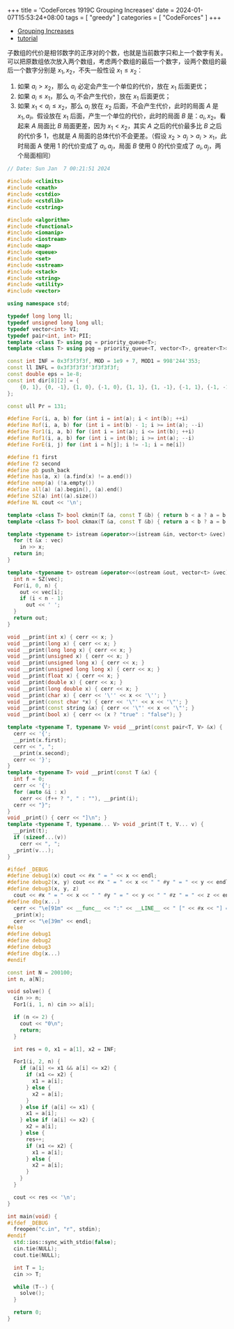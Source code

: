 +++
title = 'CodeForces 1919C Grouping Increases'
date = 2024-01-07T15:53:24+08:00
tags = [ "greedy" ]
categories = [ "CodeForces" ]
+++

- [Grouping Increases](https://codeforces.com/contest/1919/problem/C)
- [tutorial](https://codeforces.com/blog/entry/124220)

子数组的代价是相邻数字的正序对的个数，也就是当前数字只和上一个数字有关。可以把原数组依次放入两个数组，考虑两个数组的最后一个数字，设两个数组的最后一个数字分别是 $x_1, x_2$，不失一般性设 $x_1 \le x_2$：
1. 如果 $a_i > x_2$，那么 $a_i$ 必定会产生一个单位的代价，放在 $x_1$ 后面更优；
2. 如果 $a_i \le x_1$，那么 $a_i$ 不会产生代价，放在 $x_1$ 后面更优；
3. 如果 $x_1 < a_i \le x_2$，那么 $a_i$ 放在 $x_2$ 后面，不会产生代价，此时的局面 $A$ 是 $x_1, a_i$。假设放在 $x_1$ 后面，产生一个单位的代价，此时的局面 $B$ 是：$a_i, x_2$。看起来 $A$ 局面比 $B$ 局面更差，因为 $x_1 < x_2$，其实 $A$ 之后的代价最多比 $B$ 之后的代价多 $1$，也就是 $A$ 局面的总体代价不会更差。（假设 $x_2 > a_j > a_i > x_1$，此时局面 A 使用 $1$ 的代价变成了 $a_i, a_j$，局面 $B$ 使用 $0$ 的代价变成了 $a_i, a_j$，两个局面相同）

```cpp
// Date: Sun Jan  7 00:21:51 2024

#include <climits>
#include <cmath>
#include <cstdio>
#include <cstdlib>
#include <cstring>

#include <algorithm>
#include <functional>
#include <iomanip>
#include <iostream>
#include <map>
#include <queue>
#include <set>
#include <sstream>
#include <stack>
#include <string>
#include <utility>
#include <vector>

using namespace std;

typedef long long ll;
typedef unsigned long long ull;
typedef vector<int> VI;
typedef pair<int, int> PII;
template <class T> using pq = priority_queue<T>;
template <class T> using pqg = priority_queue<T, vector<T>, greater<T>>;

const int INF = 0x3f3f3f3f, MOD = 1e9 + 7, MOD1 = 998'244'353;
const ll INFL = 0x3f3f3f3f'3f3f3f3f;
const double eps = 1e-8;
const int dir[8][2] = {
    {0, 1}, {0, -1}, {1, 0}, {-1, 0}, {1, 1}, {1, -1}, {-1, 1}, {-1, -1},
};

const ull Pr = 131;

#define For(i, a, b) for (int i = int(a); i < int(b); ++i)
#define Rof(i, a, b) for (int i = int(b) - 1; i >= int(a); --i)
#define For1(i, a, b) for (int i = int(a); i <= int(b); ++i)
#define Rof1(i, a, b) for (int i = int(b); i >= int(a); --i)
#define ForE(i, j) for (int i = h[j]; i != -1; i = ne[i])

#define f1 first
#define f2 second
#define pb push_back
#define has(a, x) (a.find(x) != a.end())
#define nemp(a) (!a.empty())
#define all(a) (a).begin(), (a).end()
#define SZ(a) int((a).size())
#define NL cout << '\n';

template <class T> bool ckmin(T &a, const T &b) { return b < a ? a = b, 1 : 0; }
template <class T> bool ckmax(T &a, const T &b) { return a < b ? a = b, 1 : 0; }

template <typename t> istream &operator>>(istream &in, vector<t> &vec) {
  for (t &x : vec)
    in >> x;
  return in;
}

template <typename t> ostream &operator<<(ostream &out, vector<t> &vec) {
  int n = SZ(vec);
  For(i, 0, n) {
    out << vec[i];
    if (i < n - 1)
      out << ' ';
  }
  return out;
}

void __print(int x) { cerr << x; }
void __print(long x) { cerr << x; }
void __print(long long x) { cerr << x; }
void __print(unsigned x) { cerr << x; }
void __print(unsigned long x) { cerr << x; }
void __print(unsigned long long x) { cerr << x; }
void __print(float x) { cerr << x; }
void __print(double x) { cerr << x; }
void __print(long double x) { cerr << x; }
void __print(char x) { cerr << '\'' << x << '\''; }
void __print(const char *x) { cerr << '\"' << x << '\"'; }
void __print(const string &x) { cerr << '\"' << x << '\"'; }
void __print(bool x) { cerr << (x ? "true" : "false"); }

template <typename T, typename V> void __print(const pair<T, V> &x) {
  cerr << '{';
  __print(x.first);
  cerr << ", ";
  __print(x.second);
  cerr << '}';
}
template <typename T> void __print(const T &x) {
  int f = 0;
  cerr << '{';
  for (auto &i : x)
    cerr << (f++ ? ", " : ""), __print(i);
  cerr << "}";
}
void _print() { cerr << "]\n"; }
template <typename T, typename... V> void _print(T t, V... v) {
  __print(t);
  if (sizeof...(v))
    cerr << ", ";
  _print(v...);
}

#ifdef _DEBUG
#define debug1(x) cout << #x " = " << x << endl;
#define debug2(x, y) cout << #x " = " << x << " " #y " = " << y << endl;
#define debug3(x, y, z)                                                        \
  cout << #x " = " << x << " " #y " = " << y << " " #z " = " << z << endl;
#define dbg(x...)                                                              \
  cerr << "\e[91m" << __func__ << ":" << __LINE__ << " [" << #x << "] = [";    \
  _print(x);                                                                   \
  cerr << "\e[39m" << endl;
#else
#define debug1
#define debug2
#define debug3
#define dbg(x...)
#endif

const int N = 200100;
int n, a[N];

void solve() {
  cin >> n;
  For1(i, 1, n) cin >> a[i];

  if (n <= 2) {
    cout << "0\n";
    return;
  }

  int res = 0, x1 = a[1], x2 = INF;

  For1(i, 2, n) {
    if (a[i] <= x1 && a[i] <= x2) {
      if (x1 <= x2) {
        x1 = a[i];
      } else {
        x2 = a[i];
      }
    } else if (a[i] <= x1) {
      x1 = a[i];
    } else if (a[i] <= x2) {
      x2 = a[i];
    } else {
      res++;
      if (x1 <= x2) {
        x1 = a[i];
      } else {
        x2 = a[i];
      }
    }
  }

  cout << res << '\n';
}

int main(void) {
#ifdef _DEBUG
  freopen("c.in", "r", stdin);
#endif
  std::ios::sync_with_stdio(false);
  cin.tie(NULL);
  cout.tie(NULL);

  int T = 1;
  cin >> T;

  while (T--) {
    solve();
  }

  return 0;
}
```
